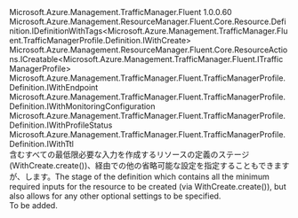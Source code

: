 <Type Name="IWithCreate" FullName="Microsoft.Azure.Management.TrafficManager.Fluent.TrafficManagerProfile.Definition.IWithCreate">
  <TypeSignature Language="C#" Value="public interface IWithCreate : Microsoft.Azure.Management.ResourceManager.Fluent.Core.Resource.Definition.IDefinitionWithTags&lt;Microsoft.Azure.Management.TrafficManager.Fluent.TrafficManagerProfile.Definition.IWithCreate&gt;, Microsoft.Azure.Management.ResourceManager.Fluent.Core.ResourceActions.ICreatable&lt;Microsoft.Azure.Management.TrafficManager.Fluent.ITrafficManagerProfile&gt;, Microsoft.Azure.Management.TrafficManager.Fluent.TrafficManagerProfile.Definition.IWithEndpoint, Microsoft.Azure.Management.TrafficManager.Fluent.TrafficManagerProfile.Definition.IWithMonitoringConfiguration, Microsoft.Azure.Management.TrafficManager.Fluent.TrafficManagerProfile.Definition.IWithProfileStatus, Microsoft.Azure.Management.TrafficManager.Fluent.TrafficManagerProfile.Definition.IWithTtl" />
  <TypeSignature Language="ILAsm" Value=".class public interface auto ansi abstract IWithCreate implements class Microsoft.Azure.Management.ResourceManager.Fluent.Core.Resource.Definition.IDefinitionWithTags`1&lt;class Microsoft.Azure.Management.TrafficManager.Fluent.TrafficManagerProfile.Definition.IWithCreate&gt;, class Microsoft.Azure.Management.ResourceManager.Fluent.Core.ResourceActions.ICreatable`1&lt;class Microsoft.Azure.Management.TrafficManager.Fluent.ITrafficManagerProfile&gt;, class Microsoft.Azure.Management.ResourceManager.Fluent.Core.ResourceActions.IIndexable, class Microsoft.Azure.Management.TrafficManager.Fluent.TrafficManagerProfile.Definition.IWithEndpoint, class Microsoft.Azure.Management.TrafficManager.Fluent.TrafficManagerProfile.Definition.IWithMonitoringConfiguration, class Microsoft.Azure.Management.TrafficManager.Fluent.TrafficManagerProfile.Definition.IWithProfileStatus, class Microsoft.Azure.Management.TrafficManager.Fluent.TrafficManagerProfile.Definition.IWithTtl" />
  <TypeSignature Language="DocId" Value="T:Microsoft.Azure.Management.TrafficManager.Fluent.TrafficManagerProfile.Definition.IWithCreate" />
  <TypeSignature Language="VB.NET" Value="Public Interface IWithCreate&#xA;Implements ICreatable(Of ITrafficManagerProfile), IDefinitionWithTags(Of IWithCreate), IWithEndpoint, IWithMonitoringConfiguration, IWithProfileStatus, IWithTtl" />
  <TypeSignature Language="F#" Value="type IWithCreate = interface&#xA;    interface ICreatable&lt;ITrafficManagerProfile&gt;&#xA;    interface IIndexable&#xA;    interface IDefinitionWithTags&lt;IWithCreate&gt;&#xA;    interface IWithMonitoringConfiguration&#xA;    interface IWithTtl&#xA;    interface IWithProfileStatus&#xA;    interface IWithEndpoint" />
  <AssemblyInfo>
    <AssemblyName>Microsoft.Azure.Management.TrafficManager.Fluent</AssemblyName>
    <AssemblyVersion>1.0.0.60</AssemblyVersion>
  </AssemblyInfo>
  <Interfaces>
    <Interface>
      <InterfaceName>Microsoft.Azure.Management.ResourceManager.Fluent.Core.Resource.Definition.IDefinitionWithTags&lt;Microsoft.Azure.Management.TrafficManager.Fluent.TrafficManagerProfile.Definition.IWithCreate&gt;</InterfaceName>
    </Interface>
    <Interface>
      <InterfaceName>Microsoft.Azure.Management.ResourceManager.Fluent.Core.ResourceActions.ICreatable&lt;Microsoft.Azure.Management.TrafficManager.Fluent.ITrafficManagerProfile&gt;</InterfaceName>
    </Interface>
    <Interface>
      <InterfaceName>Microsoft.Azure.Management.TrafficManager.Fluent.TrafficManagerProfile.Definition.IWithEndpoint</InterfaceName>
    </Interface>
    <Interface>
      <InterfaceName>Microsoft.Azure.Management.TrafficManager.Fluent.TrafficManagerProfile.Definition.IWithMonitoringConfiguration</InterfaceName>
    </Interface>
    <Interface>
      <InterfaceName>Microsoft.Azure.Management.TrafficManager.Fluent.TrafficManagerProfile.Definition.IWithProfileStatus</InterfaceName>
    </Interface>
    <Interface>
      <InterfaceName>Microsoft.Azure.Management.TrafficManager.Fluent.TrafficManagerProfile.Definition.IWithTtl</InterfaceName>
    </Interface>
  </Interfaces>
  <Docs>
    <summary>
            <span data-ttu-id="42de8-101">含むすべての最低限必要な入力を作成するリソースの定義のステージ (WithCreate.create())、経由での他の省略可能な設定を指定することもできますが、します。</span><span class="sxs-lookup"><span data-stu-id="42de8-101">The stage of the definition which contains all the minimum required inputs for the resource to be created (via  WithCreate.create()), but also allows for any other optional settings to be specified.</span></span>
            </summary>
    <remarks>To be added.</remarks>
  </Docs>
  <Members />
</Type>